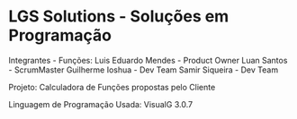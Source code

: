    LGS Solutions - Soluções em Programação
=============================================

Integrantes - Funções:
Luis Eduardo Mendes - Product Owner
Luan Santos - ScrumMaster
Guilherme Ioshua - Dev Team
Samir Siqueira - Dev Team

Projeto:
Calculadora de Funções propostas pelo Cliente

Linguagem de Programação Usada:
VisualG 3.0.7
